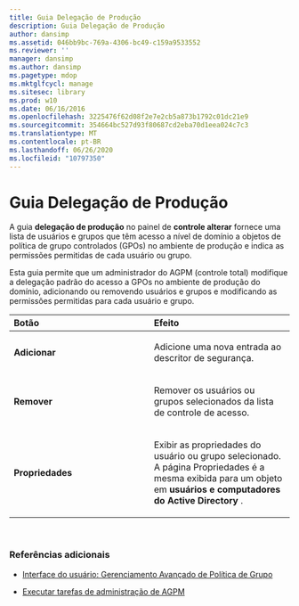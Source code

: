 ```yaml
---
title: Guia Delegação de Produção
description: Guia Delegação de Produção
author: dansimp
ms.assetid: 046bb9bc-769a-4306-bc49-c159a9533552
ms.reviewer: ''
manager: dansimp
ms.author: dansimp
ms.pagetype: mdop
ms.mktglfcycl: manage
ms.sitesec: library
ms.prod: w10
ms.date: 06/16/2016
ms.openlocfilehash: 3225476f62d08f2e7e2cb5a873b1792c01dc21e9
ms.sourcegitcommit: 354664bc527d93f80687cd2eba70d1eea024c7c3
ms.translationtype: MT
ms.contentlocale: pt-BR
ms.lasthandoff: 06/26/2020
ms.locfileid: "10797350"
---
```

# Guia Delegação de Produção


A guia **delegação de produção** no painel de **controle alterar** fornece uma lista de usuários e grupos que têm acesso a nível de domínio a objetos de política de grupo controlados (GPOs) no ambiente de produção e indica as permissões permitidas de cada usuário ou grupo.

Esta guia permite que um administrador do AGPM (controle total) modifique a delegação padrão do acesso a GPOs no ambiente de produção do domínio, adicionando ou removendo usuários e grupos e modificando as permissões permitidas para cada usuário e grupo.

<table>
<colgroup>
<col width="50%" />
<col width="50%" />
</colgroup>
<thead>
<tr class="header">
<th align="left">Botão</th>
<th align="left">Efeito</th>
</tr>
</thead>
<tbody>
<tr class="odd">
<td align="left"><p><strong>Adicionar</strong></p></td>
<td align="left"><p>Adicione uma nova entrada ao descritor de segurança.</p></td>
</tr>
<tr class="even">
<td align="left"><p><strong>Remover</strong></p></td>
<td align="left"><p>Remover os usuários ou grupos selecionados da lista de controle de acesso.</p></td>
</tr>
<tr class="odd">
<td align="left"><p><strong>Propriedades</strong></p></td>
<td align="left"><p>Exibir as propriedades do usuário ou grupo selecionado. A página Propriedades é a mesma exibida para um objeto em <strong> usuários e computadores do Active Directory </strong> .</p></td>
</tr>
</tbody>
</table>

 

### Referências adicionais

-   [Interface do usuário: Gerenciamento Avançado de Política de Grupo](user-interface-advanced-group-policy-management-agpm40.md)

-   [Executar tarefas de administração de AGPM](performing-agpm-administrator-tasks-agpm40.md)

 

 





